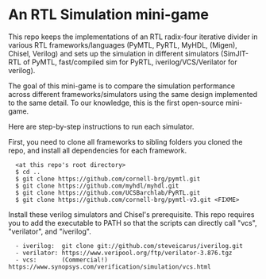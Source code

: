 An RTL Simulation mini-game
===========================
This repo keeps the implementations of an RTL radix-four iterative divider
in various RTL frameworks/languages (PyMTL, PyRTL, MyHDL, (Migen), Chisel,
Verilog) and sets up the simulation in different simulators (SimJIT-RTL of
PyMTL, fast/compiled sim for PyRTL, iverilog/VCS/Verilator for verilog).

The goal of this mini-game is to compare the simulation performance across
different frameworks/simulators using the same design implemented to the
same detail. To our knowledge, this is the first open-source mini-game.

Here are step-by-step instructions to run each simulator.

First, you need to clone all frameworks to sibling folders you cloned the
repo, and install all dependencies for each framework.

```text
  <at this repo's root directory>
  $ cd ..
  $ git clone https://github.com/cornell-brg/pymtl.git
  $ git clone https://github.com/myhdl/myhdl.git
  $ git clone https://github.com/UCSBarchlab/PyRTL.git
  $ git clone https://github.com/cornell-brg/pymtl-v3.git <FIXME>
```

Install these verilog simulators and Chisel's prerequisite. This repo
requires you to add the executable to PATH so that the scripts can
directly call "vcs", "verilator", and "iverilog".

```text
  - iverilog:  git clone git://github.com/steveicarus/iverilog.git
  - verilator: https://www.veripool.org/ftp/verilator-3.876.tgz
  - vcs:       (Commercial!) https://www.synopsys.com/verification/simulation/vcs.html
```


